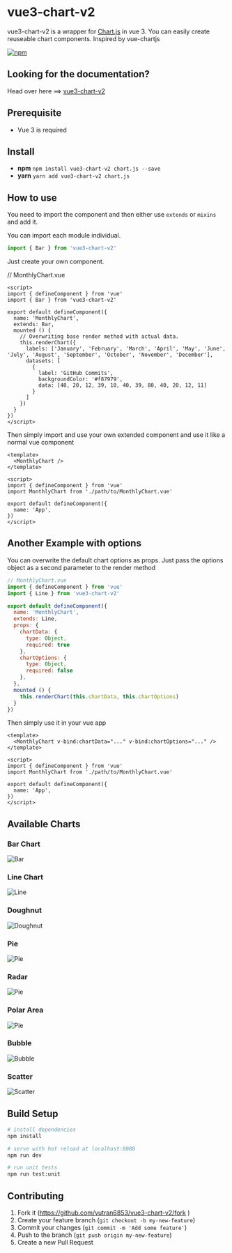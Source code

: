 # vue3-chart-v2
vue3-chart-v2 is a wrapper for [Chart.js](https://github.com/chartjs/Chart.js) in vue 3. You can easily create reuseable chart components. Inspired by vue-chartjs

[![npm](https://img.shields.io/badge/npm%20package-0.6.0-blue)](https://www.npmjs.com/package/vue3-chart-v2)

## Looking for the documentation?
Head over here ==> [vue3-chart-v2](https://vue3-chart-v2.netlify.app/)

## Prerequisite
- Vue 3 is required

## Install

- **npm** `npm install vue3-chart-v2 chart.js --save`
- **yarn** `yarn add vue3-chart-v2 chart.js`

## How to use

You need to import the component and then either use `extends` or `mixins` and add it.

You can import each module individual.

```js
import { Bar } from 'vue3-chart-v2'
```

Just create your own component.

// MonthlyChart.vue
```vue
<script>
import { defineComponent } from 'vue'
import { Bar } from 'vue3-chart-v2'

export default defineComponent({
  name: 'MonthlyChart',
  extends: Bar,
  mounted () {
    // Overwriting base render method with actual data.
    this.renderChart({
      labels: ['January', 'February', 'March', 'April', 'May', 'June', 'July', 'August', 'September', 'October', 'November', 'December'],
      datasets: [
        {
          label: 'GitHub Commits',
          backgroundColor: '#f87979',
          data: [40, 20, 12, 39, 10, 40, 39, 80, 40, 20, 12, 11]
        }
      ]
    })
  }
})
</script>
```

Then simply import and use your own extended component and use it like a normal vue component

```vue
<template>
  <MonthlyChart />
</template>

<script>
import { defineComponent } from 'vue'
import MonthlyChart from './path/to/MonthlyChart.vue'

export default defineComponent({
  name: 'App',
})
</script>
```
## Another Example with options
You can overwrite the default chart options as props. Just pass the options object as a second parameter to the render method

```js
// MonthlyChart.vue
import { defineComponent } from 'vue'
import { Line } from 'vue3-chart-v2'

export default defineComponent({
  name: 'MonthlyChart',
  extends: Line,
  props: {
    chartData: {
      type: Object,
      required: true
    },
    chartOptions: {
      type: Object,
      required: false
    },
  },
  mounted () {
    this.renderChart(this.chartData, this.chartOptions)
  }
})
```

Then simply use it in your vue app

```vue
<template>
  <MonthlyChart v-bind:chartData="..." v-bind:chartOptions="..." />
</template>

<script>
import { defineComponent } from 'vue'
import MonthlyChart from './path/to/MonthlyChart.vue'

export default defineComponent({
  name: 'App',
})
</script>
```
## Available Charts

### Bar Chart

![Bar](assets/bar.png)

### Line Chart

![Line](assets/line.png)

### Doughnut

![Doughnut](assets/doughnut.png)

### Pie

![Pie](assets/pie.png)

### Radar

![Pie](assets/radar.png)

### Polar Area

![Pie](assets/polar.png)

### Bubble

![Bubble](assets/bubble.png)

### Scatter

![Scatter](assets/scatter.png)

## Build Setup

``` bash
# install dependencies
npm install

# serve with hot reload at localhost:8080
npm run dev

# run unit tests
npm run test:unit
```

## Contributing

1. Fork it (https://github.com/vutran6853/vue3-chart-v2/fork )
2. Create your feature branch (`git checkout -b my-new-feature`)
3. Commit your changes (`git commit -m 'Add some feature'`)
4. Push to the branch (`git push origin my-new-feature`)
5. Create a new Pull Request